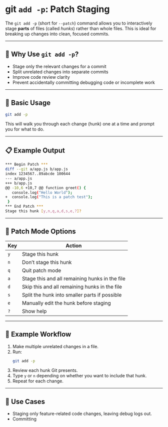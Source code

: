 # git `add -p`: Patch Staging

The `git add -p` (short for `--patch`) command allows you to interactively stage **parts** of files (called *hunks*) rather than whole files. This is ideal for breaking up changes into clean, focused commits.

---

## 🚀 Why Use `git add -p`?
- Stage only the relevant changes for a commit
- Split unrelated changes into separate commits
- Improve code review clarity
- Prevent accidentally committing debugging code or incomplete work

---

## 🧰 Basic Usage
```bash
git add -p
```
This will walk you through each change (hunk) one at a time and prompt you for what to do.

---

## 📋 Example Output
```bash
*** Begin Patch ***
diff --git a/app.js b/app.js
index 1234567..89abcde 100644
--- a/app.js
+++ b/app.js
@@ -10,6 +10,7 @@ function greet() {
   console.log("Hello World");
+  console.log("This is a patch test");
 }
*** End Patch ***
Stage this hunk [y,n,q,a,d,s,e,?]?
```

---

## 🧭 Patch Mode Options
| Key | Action |
|-----|--------|
| `y` | Stage this hunk |
| `n` | Don’t stage this hunk |
| `q` | Quit patch mode |
| `a` | Stage this and all remaining hunks in the file |
| `d` | Skip this and all remaining hunks in the file |
| `s` | Split the hunk into smaller parts if possible |
| `e` | Manually edit the hunk before staging |
| `?` | Show help |

---

## 🧪 Example Workflow
1. Make multiple unrelated changes in a file.
2. Run:
   ```bash
   git add -p
   ```
3. Review each hunk Git presents.
4. Type `y` or `n` depending on whether you want to include that hunk.
5. Repeat for each change.

---

## 🎯 Use Cases
- Staging only feature-related code changes, leaving debug logs out.
- Committing